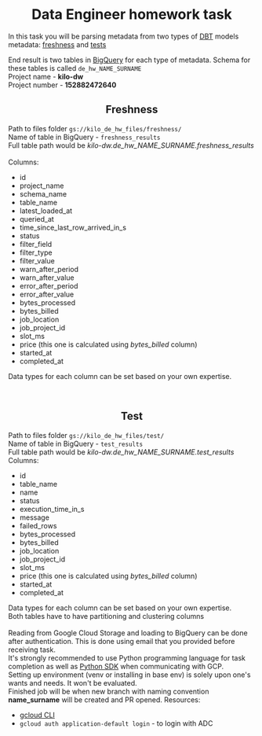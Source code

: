 <h1 style="text-align: center;">Data Engineer homework task</h1> 

In this task you will be parsing metadata from two types of [DBT](https://www.getdbt.com/) models metadata: [freshness](https://docs.getdbt.com/reference/resource-properties/freshness#definition) and [tests](https://docs.getdbt.com/docs/build/tests#overview)

End result is two tables in [BigQuery](https://cloud.google.com/bigquery) for each type of metadata.
Schema for these tables is called <code>de_hw_NAME_SURNAME</code> </br>
Project name - **kilo-dw** </br>
Project number - **152882472640** </br>

<h2 style="text-align: center;">Freshness</h2> 

Path to files folder <code>gs://kilo_de_hw_files/freshness/</code>
</br>
Name of table in BigQuery - <code>freshness_results</code> </br>
Full table path would be *kilo-dw.de_hw_NAME_SURNAME.freshness_results* </br>
</br>
Columns:
- id
- project_name
- schema_name
- table_name
- latest_loaded_at
- queried_at
- time_since_last_row_arrived_in_s
- status
- filter_field
- filter_type
- filter_value
- warn_after_period
- warn_after_value
- error_after_period
- error_after_value
- bytes_processed
- bytes_billed
- job_location
- job_project_id
- slot_ms
- price (this one is calculated using *bytes_billed* column)
- started_at
- completed_at

Data types for each column can be set based on your own expertise. </br>

</br>

<h2 style="text-align: center;">Test</h2> 

Path to files folder <code>gs://kilo_de_hw_files/test/</code> </br>
Name of table in BigQuery - <code>test_results</code> </br>
Full table path would be *kilo-dw.de_hw_NAME_SURNAME.test_results* </br>
Columns:
- id
- table_name
- name
- status
- execution_time_in_s
- message
- failed_rows
- bytes_processed
- bytes_billed
- job_location
- job_project_id
- slot_ms
- price (this one is calculated using *bytes_billed* column)
- started_at
- completed_at

Data types for each column can be set based on your own expertise. </br>
Both tables have to have partitioning and clustering columns </br>
</br>
Reading from Google Cloud Storage and loading to BigQuery can be done after authentication. This is done using email that you provided before receiving task. </br>
It's strongly recommended to use Python programming language for task completion as well as [Python SDK](https://cloud.google.com/python/docs/getting-started) when communicating with GCP. </br>
Setting up environment (venv or installing in base env) is solely upon one's wants and needs. It won't be evaluated.
</br>
Finished job will be when new branch with naming convention **name_surname** will be created and PR opened.
Resources:
- [gcloud CLI](https://cloud.google.com/sdk/docs/install-sdk)
- <code>gcloud auth application-default login</code> - to login with ADC
